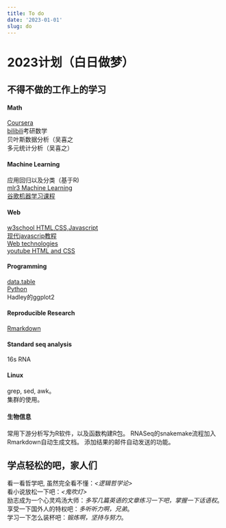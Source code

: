 ```yaml
---
title: To do
date: '2023-01-01'
slug: do
---
```


# 2023计划（白日做梦）

## 不得不做的工作上的学习

#### Math

[Coursera](https://www.coursera.org/)  
[bilibili](https://www.bilibili.com/)考研数学  
贝叶斯数据分析（吴喜之  
多元统计分析（吴喜之）

#### Machine Learning

应用回归以及分类（基于R)  
[mlr3 Machine Learning](https://introduction-to-machine-learning.netlify.app/)  
[谷歌机器学习课程](https://developers.google.com/machine-learning/foundational-courses)

#### Web

[w3school  HTML,CSS,Javascript](https://www.w3school.com.cn/h.asp)  
[现代javascrip教程](https://zh.javascript.info/)  
[Web technologies](https://developer.mozilla.org/en-US/)  
[youtube HTML and CSS](https://www.youtube.com/watch?v=G3e-cpL7ofc)

#### Programming

[data.table](https://rdatatable.gitlab.io/data.table/articles/datatable-programming.html#introduction)  
[Python](https://www.w3school.com.cn/h.asp)  
Hadley的ggplot2

#### Reproducible Research

[Rmarkdown](https://rmarkdown.rstudio.com/)

#### Standard seq analysis

16s RNA

#### Linux

grep, sed, awk。  
集群的使用。

#### 生物信息

常用下游分析写为R软件，以及函数构建R包。
RNASeq的snakemake流程加入Rmarkdown自动生成文档。
添加结果的邮件自动发送的功能。

## 学点轻松的吧，家人们

看一看哲学吧, 虽然完全看不懂：*<逻辑哲学论>*  
看小说放松一下吧：*<鬼吹灯>*  
励志成为一个心灵鸡汤大师：*多写几篇英语的文章练习一下吧，掌握一下话语权*。  
享受一下国外人的特权吧：*多听听力啊，兄弟*。  
学习一下怎么装杯吧：*锻炼啊，坚持与努力*。
